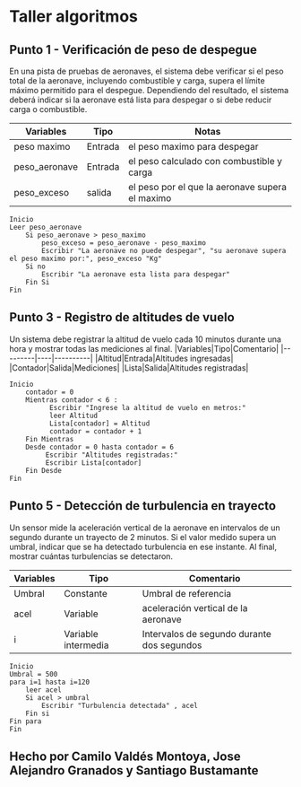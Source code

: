 # Taller algoritmos  

 
## Punto 1 - Verificación de peso de despegue
En una pista de pruebas de aeronaves, el sistema debe verificar si el peso total de la aeronave, incluyendo combustible y carga, supera el límite máximo permitido para el despegue. Dependiendo del resultado, el sistema deberá indicar si la aeronave está lista para despegar o si debe reducir carga o combustible.


|Variables|Tipo|Notas|
|---------|----|-----|
|peso maximo|Entrada|el peso maximo para despegar|
|peso_aeronave|Entrada|el peso calculado con combustible y carga|
|peso_exceso|salida|el peso por el que la aeronave supera el maximo

```
Inicio
Leer peso_aeronave
    Si peso_aeronave > peso_maximo
        peso_exceso = peso_aeronave - peso_maximo
        Escribir "La aeronave no puede despegar", "su aeronave supera el peso maximo por:", peso_exceso "Kg"
    Si no 
        Escribir "La aeronave esta lista para despegar"
    Fin Si
Fin
```
## Punto 3 - Registro de altitudes de vuelo

Un sistema debe registrar la altitud de vuelo cada 10 minutos durante una hora y mostrar todas las mediciones al final.
|Variables|Tipo|Comentario|
|---------|----|----------|
|Altitud|Entrada|Altitudes ingresadas|
|Contador|Salida|Mediciones|
|Lista|Salida|Altitudes registradas|


```
Inicio
    contador = 0
    Mientras contador < 6 :
          Escribir "Ingrese la altitud de vuelo en metros:"
          leer Altitud
          Lista[contador] = Altitud
          contador = contador + 1
    Fin Mientras
    Desde contador = 0 hasta contador = 6
         Escribir "Altitudes registradas:"
         Escribir Lista[contador]
    Fin Desde
Fin
```


## Punto 5 - Detección de turbulencia en trayecto
Un sensor mide la aceleración vertical de la aeronave en intervalos de un segundo durante un trayecto de 2 minutos. Si el valor medido supera un umbral, indicar que se ha detectado turbulencia en ese instante. Al final, mostrar cuántas turbulencias se detectaron.

|Variables|Tipo|Comentario|
|---------|----|----------|
|Umbral|Constante|Umbral de referencia|
|acel|Variable|aceleración vertical de la aeronave|
|i|Variable intermedia|Intervalos de segundo durante dos segundos|


```
Inicio
Umbral = 500
para i=1 hasta i=120
    leer acel
    Si acel > umbral
        Escribir "Turbulencia detectada" , acel
    Fin si 
Fin para 
Fin     
```
## Hecho por Camilo Valdés Montoya, Jose Alejandro Granados y Santiago Bustamante